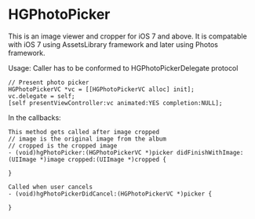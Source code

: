 # HGPhotoPicker

This is an image viewer and cropper for iOS 7 and above. 
It is compatable with iOS 7 using AssetsLibrary framework and later using Photos framework.

Usage:
Caller has to be conformed to HGPhotoPickerDelegate protocol

    // Present photo picker 
    HGPhotoPickerVC *vc = [[HGPhotoPickerVC alloc] init];
    vc.delegate = self;
    [self presentViewController:vc animated:YES completion:NULL];
    

In the callbacks:

    This method gets called after image cropped
    // image is the original image from the album
    // cropped is the cropped image
    - (void)hgPhotoPicker:(HGPhotoPickerVC *)picker didFinishWithImage:(UIImage *)image cropped:(UIImage *)cropped {
    
    }
    
    Called when user cancels
    - (void)hgPhotoPickerDidCancel:(HGPhotoPickerVC *)picker {
    
    }




  
